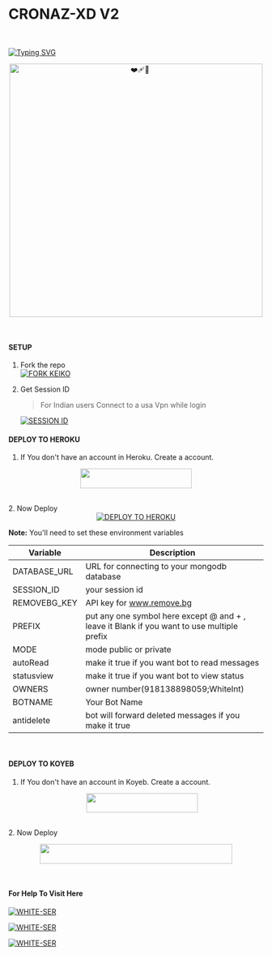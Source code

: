 # CRONAZ-XD V2
</br>

<a href="https://git.io/typing-svg"><img src="https://readme-typing-svg.demolab.com?font=bold&size=55&pause=1000&color=red&center=true&width=910&height=100&lines=I'M+CRONAZ-XD-V2;MULTI+FUNCTIONAL;WHATSAPP+BOT;MADE+WITH+LOVE🦋;CODED+BY+WHITE-XNT" alt="Typing SVG" /></a>
  
<p align="center">  
  <a href="https://wa.me/+918138898059?text=HEY+VRO+BIG+FAN+VRO😝">
    <img alt=❤‍🩹🖖 height="500" src="./WHITE-SER/WHITE.png" width="500">
   
</a> 

</p>

</br>

#### SETUP

1. Fork the repo
    <br>
<a href='https://github.com/W18T4SE6/CRONAZ-XD-V2/fork' target="_blank"><img alt='FORK KEIKO' src='https://img.shields.io/badge/Fork Repo-100000?style=for-the-badge&logo=scan&logoColor=white&labelColor=black&color=black'/></a>



2. Get Session ID
   <br>
   > For Indian users Connect to a usa Vpn while login
    
     <a href='https://whiteintv2.onrender.com/code' target="_blank"><img alt='SESSION ID' src='https://img.shields.io/badge/Session_id-100000?style=for-the-badge&logo=scan&logoColor=white&labelColor=black&color=black'/></a>

#### DEPLOY TO HEROKU

1. If You don't have an account in Heroku. Create a account.
    <br>
<p align="center"><a href="https://signup.heroku.com"> <img src="https://img.shields.io/badge/heroku%20Account-blue?style=for-the-badge&logo=heroku" width="220" height="38.45"/></a></p>
<br>
2. Now Deploy
   <br>
 <div align="center">
  <a href="https://heroku.com/deploy?template=https://github.com/AmeenRepo/KEIKO-V5">
    <img src="https://www.herokucdn.com/deploy/button.svg" alt="DEPLOY TO HEROKU">
  </a>
</div>

**Note:** You'll need to set these environment variables 

| Variable | Description 
|---|---|
| DATABASE_URL | URL for connecting to your mongodb database | 
| SESSION_ID | your session id | 
| REMOVEBG_KEY | API key for www.remove.bg | 
| PREFIX | put any one symbol here except @ and + , leave it Blank if you want to use multiple prefix |
| MODE | mode public or private |
| autoRead | make it true if you want bot to read messages |
| statusview | make it true if you want bot to view status | 
| OWNERS | owner number(918138898059;WhiteInt) | 
| BOTNAME | Your Bot Name | 
| antidelete | bot will forward deleted messages if you make it true | 

</div>
<br>

#### DEPLOY TO KOYEB

1. If You don't have an account in Koyeb. Create a account.
    <br>
    <p align="center"><a href="https://app.koyeb.com"> <img src="https://img.shields.io/badge/koyeb%20Account-blue?style=for-the-badge&logo=koyeb" width="220" height="38.45"/></a></p>
<br>
2. Now Deploy
 <br>
  <p align="center"><a href="https://app.koyeb.com/services/deploy/?type=git&repository=https%3A%2F%2Fgithub.com%2FW18T4SE6%2FCRONAZ-XD-V2&branch=main&name=keikov5&builder=dockerfile&args=npm&args=start&ports=8000%3Bhttp%3B%2F&env%5BSESSION_ID%5D=your_session"> <img src="https://www.koyeb.com/static/images/deploy/button.svg" width="380" height="38.45"/></a></p>
  <br>
  
#### For Help To Visit Here

<a href='https://instagram.com/kl_white_ser' target="_blank"><img alt='WHITE-SER' src='https://img.shields.io/badge/-WHITE_INT-white?style=for-the-badge&logo=instagram&logoColor=pink'/></a>
<br>

<a href='https://wa.me/918138898059?text=Hey🌠!+Want+Help' target="_blank"><img alt='WHITE-SER' src='https://img.shields.io/badge/-WHITE_INT-white?style=for-the-badge&logo=whatsapp&logoColor=green'/></a>
<br>

<a href='https://github.com/W18T4SE6' target="_blank"><img alt='WHITE-SER' src='https://img.shields.io/badge/-WHITE_INT-white?style=for-the-badge&logo=github&logoColor=black'/></a>
<br>
